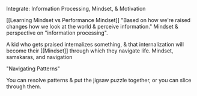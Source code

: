 Integrate: Information Processing, Mindset, & Motivation

[[Learning Mindset vs Performance Mindset]]
"Based on how we're raised changes how we look at the world & perceive information."
Mindset & perspective on "information processing".

A kid who gets praised internalizes something, & that internalization will become their [[Mindset]] through which they navigate life.
Mindset, samskaras, and navigation

"Navigating Patterns"

You can resolve patterns & put the jigsaw puzzle together, or you can slice through them.

